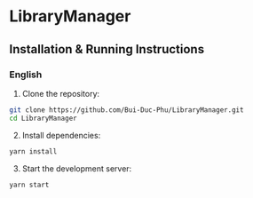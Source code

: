 # LibraryManager

## Installation & Running Instructions

### English
1. Clone the repository:
```bash
git clone https://github.com/Bui-Duc-Phu/LibraryManager.git
cd LibraryManager
```

2. Install dependencies:
```bash
yarn install
```

3. Start the development server:
```bash
yarn start
```
